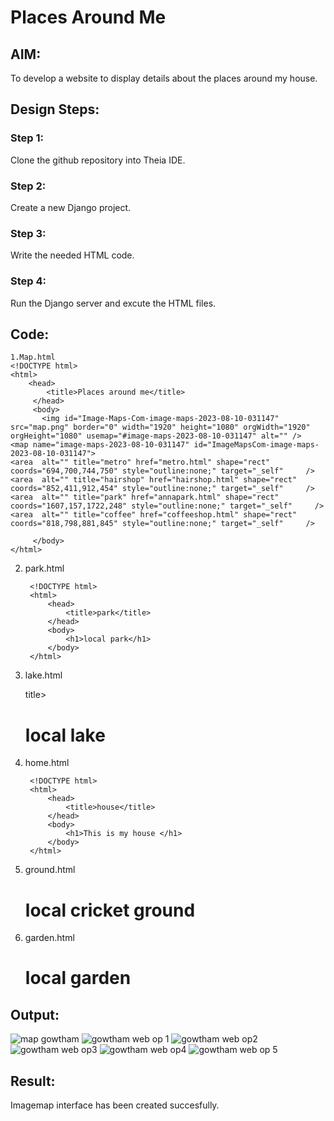 

# Places Around Me
## AIM:
To develop a website to display details about the places around my house.

## Design Steps:

### Step 1:
Clone the github repository into Theia IDE.
### Step 2:
Create a new Django project.
### Step 3:
Write the needed HTML code.
### Step 4:
Run the Django server and excute the HTML files.

## Code:

```
1.Map.html
<!DOCTYPE html>
<html>
    <head>
        <title>Places around me</title>
     </head>
     <body>
       <img id="Image-Maps-Com-image-maps-2023-08-10-031147" src="map.png" border="0" width="1920" height="1080" orgWidth="1920" orgHeight="1080" usemap="#image-maps-2023-08-10-031147" alt="" />
<map name="image-maps-2023-08-10-031147" id="ImageMapsCom-image-maps-2023-08-10-031147">
<area  alt="" title="metro" href="metro.html" shape="rect" coords="694,700,744,750" style="outline:none;" target="_self"     />
<area  alt="" title="hairshop" href="hairshop.html" shape="rect" coords="852,411,912,454" style="outline:none;" target="_self"     />
<area  alt="" title="park" href="annapark.html" shape="rect" coords="1607,157,1722,248" style="outline:none;" target="_self"     />
<area  alt="" title="coffee" href="coffeeshop.html" shape="rect" coords="818,798,881,845" style="outline:none;" target="_self"     />

     </body>
</html>
```
2. park.html

        <!DOCTYPE html>
        <html>
            <head>
                <title>park</title>
            </head>
            <body>
                <h1>local park</h1>
            </body>
        </html>
   
 3. lake.html
    <!DOCTYPE html>
    <html>
        <head>
            <title>lake</title>title>
        </head>
        <body>
            <h1>local lake</h1>
        </body>
    </html>
        
5. home.html

        <!DOCTYPE html>
        <html>
            <head>
                <title>house</title>
            </head>
            <body>
                <h1>This is my house </h1>
            </body>
        </html>
   

  5. ground.html
     <!DOCTYPE html>
     <html>
         <head>
             <title>Cricket ground</title>
         </head>
         <body>
             <h1>local cricket ground</h1>
         </body>
     </html>
   
6. garden.html
   <!DOCTYPE html>
   <html>
       <head>
           <title>garden</title>
       </head>
       <body>
           <h1>local garden</h1>
       </body>
   </html>



## Output:
![map gowtham](https://github.com/Gowtham-jk/places-around-me/assets/149857834/a8757daa-a2f7-4650-a779-5642eb24b6d2)
![gowtham web op 1](https://github.com/Gowtham-jk/places-around-me/assets/149857834/0be73e86-132c-4ce8-bd9f-c104b4866226)
![gowtham web op2](https://github.com/Gowtham-jk/places-around-me/assets/149857834/324e96c2-c6ee-4a5d-8721-3a9d614f8f40)
![gowtham web op3](https://github.com/Gowtham-jk/places-around-me/assets/149857834/044e2c8d-f03c-4adc-90fe-269a8678adb3)
![gowtham web op4](https://github.com/Gowtham-jk/places-around-me/assets/149857834/c7e9797b-8053-4ffa-b91e-d1b8deb42367)
![gowtham web op 5](https://github.com/Gowtham-jk/places-around-me/assets/149857834/0b67bb11-c374-4055-a0ae-4c4ccd9ba171)

## Result:
Imagemap interface has been created succesfully.

